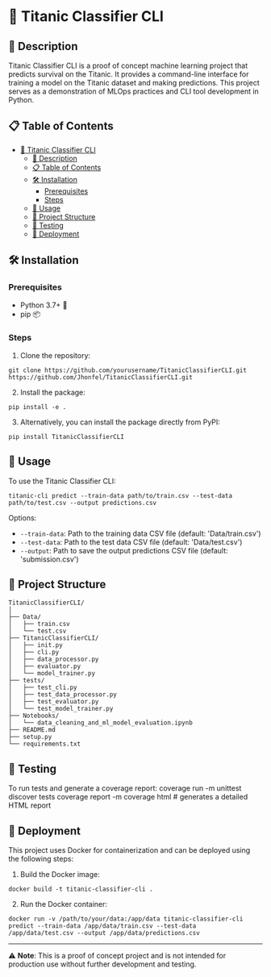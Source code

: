 # 🚢 Titanic Classifier CLI

## 📜 Description
Titanic Classifier CLI is a proof of concept machine learning project that predicts survival on the Titanic. It provides a command-line interface for training a model on the Titanic dataset and making predictions. This project serves as a demonstration of MLOps practices and CLI tool development in Python.

## 📋 Table of Contents
- [🚢 Titanic Classifier CLI](#-titanic-classifier-cli)
  - [📜 Description](#-description)
  - [📋 Table of Contents](#-table-of-contents)
  - [🛠️ Installation](#️-installation)
    - [Prerequisites](#prerequisites)
    - [Steps](#steps)
  - [🚀 Usage](#-usage)
  - [📁 Project Structure](#-project-structure)
  - [🧪 Testing](#-testing)
  - [🚀 Deployment](#-deployment)

## 🛠️ Installation

### Prerequisites
- Python 3.7+ 🐍
- pip 📦

### Steps
1. Clone the repository:
```
git clone https://github.com/yourusername/TitanicClassifierCLI.git
https://github.com/Jhonfel/TitanicClassifierCLI.git
```

2. Install the package:
```
pip install -e .
```
3. Alternatively, you can install the package directly from PyPI:
```
pip install TitanicClassifierCLI
```


## 🚀 Usage

To use the Titanic Classifier CLI:
```
titanic-cli predict --train-data path/to/train.csv --test-data path/to/test.csv --output predictions.csv
```

Options:
- `--train-data`: Path to the training data CSV file (default: 'Data/train.csv')
- `--test-data`: Path to the test data CSV file (default: 'Data/test.csv')
- `--output`: Path to save the output predictions CSV file (default: 'submission.csv')

## 📁 Project Structure
```
TitanicClassifierCLI/
│
├── Data/
│   ├── train.csv
│   └── test.csv
├── TitanicClassifierCLI/
│   ├── init.py
│   ├── cli.py
│   ├── data_processor.py
│   ├── evaluator.py
│   └── model_trainer.py
├── tests/
│   ├── test_cli.py
│   ├── test_data_processor.py
│   ├── test_evaluator.py
│   └── test_model_trainer.py
├── Notebooks/
│   └── data_cleaning_and_ml_model_evaluation.ipynb
├── README.md
├── setup.py
└── requirements.txt
```

## 🧪 Testing

To run tests and generate a coverage report:
coverage run -m unittest discover tests
coverage report -m
coverage html  # generates a detailed HTML report

## 🚀 Deployment

This project uses Docker for containerization and can be deployed using the following steps:

1. Build the Docker image:
```
docker build -t titanic-classifier-cli .
```

2. Run the Docker container:
```
docker run -v /path/to/your/data:/app/data titanic-classifier-cli predict --train-data /app/data/train.csv --test-data /app/data/test.csv --output /app/data/predictions.csv
```

---

⚠️ **Note**: This is a proof of concept project and is not intended for production use without further development and testing.